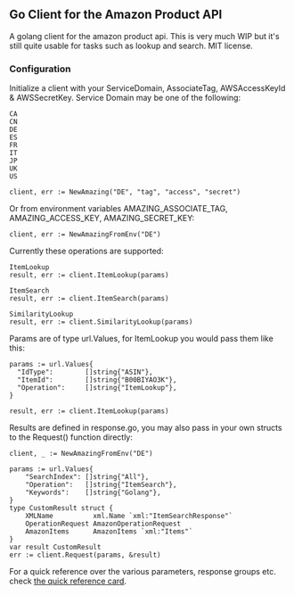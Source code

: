 ## Go Client for the Amazon Product API

A golang client for the amazon product api. This is very much WIP but it's still quite usable for tasks such as lookup and search. MIT license.

### Configuration

Initialize a client with your ServiceDomain, AssociateTag, AWSAccessKeyId & AWSSecretKey. Service Domain may be one of the following:

    CA
    CN
    DE
    ES
    FR
    IT
    JP
    UK
    US

    client, err := NewAmazing("DE", "tag", "access", "secret")

Or from environment variables AMAZING_ASSOCIATE_TAG, AMAZING_ACCESS_KEY, AMAZING_SECRET_KEY:

    client, err := NewAmazingFromEnv("DE")

Currently these operations are supported:

    ItemLookup
    result, err := client.ItemLookup(params)

    ItemSearch
    result, err := client.ItemSearch(params)

    SimilarityLookup
    result, err := client.SimilarityLookup(params)


Params are of type url.Values, for ItemLookup you would pass them like this:

    params := url.Values{
      "IdType":        []string{"ASIN"},
      "ItemId":        []string{"B00BIYAO3K"},
      "Operation":     []string{"ItemLookup"},
    }

    result, err := client.ItemLookup(params)

Results are defined in response.go, you may also pass in your own structs to the Request() function directly:

    client, _ := NewAmazingFromEnv("DE")

    params := url.Values{
        "SearchIndex": []string{"All"},
        "Operation":   []string{"ItemSearch"},
        "Keywords":    []string{"Golang"},
    }
    type CustomResult struct {
        XMLName          xml.Name `xml:"ItemSearchResponse"`
        OperationRequest AmazonOperationRequest
        AmazonItems      AmazonItems `xml:"Items"`
    }
    var result CustomResult
    err := client.Request(params, &result)


For a quick reference over the various parameters, response groups etc. check [the quick reference card](http://s3.amazonaws.com/awsdocs/Associates/2011-08-01/prod-adv-api-qrc-2011-08-01.pdf).



